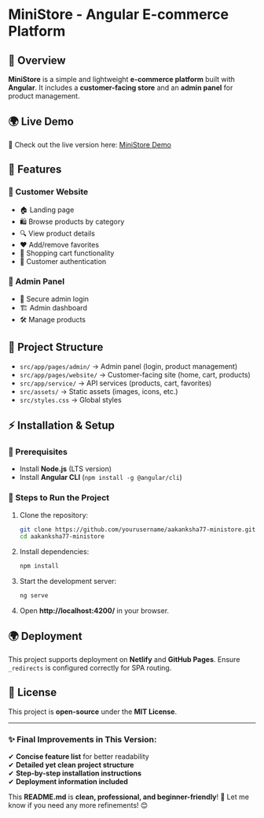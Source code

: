 # **MiniStore - Angular E-commerce Platform**  

## **📌 Overview**  
**MiniStore** is a simple and lightweight **e-commerce platform** built with **Angular**. It includes a **customer-facing store** and an **admin panel** for product management.  

## 🌍 Live Demo  
🚀 Check out the live version here: [MiniStore Demo](https://ministores-ecommers.netlify.app/)

## **🚀 Features**  

### **🔹 Customer Website**  
- 🏠 Landing page  
- 🛍️ Browse products by category  
- 🔍 View product details  
- ❤️ Add/remove favorites  
- 🛒 Shopping cart functionality  
- 🔐 Customer authentication  

### **🔹 Admin Panel**  
- 🔑 Secure admin login  
- 🏗️ Admin dashboard  
- 🛠️ Manage products  

## **📂 Project Structure**  

- `src/app/pages/admin/` → Admin panel (login, product management)  
- `src/app/pages/website/` → Customer-facing site (home, cart, products)  
- `src/app/service/` → API services (products, cart, favorites)  
- `src/assets/` → Static assets (images, icons, etc.)  
- `src/styles.css` → Global styles  



## **⚡ Installation & Setup**  

### **🔹 Prerequisites**  
- Install **Node.js** (LTS version)  
- Install **Angular CLI** (`npm install -g @angular/cli`)  

### **🔹 Steps to Run the Project**  
1. Clone the repository:  
   ```bash
   git clone https://github.com/yourusername/aakanksha77-ministore.git
   cd aakanksha77-ministore
   ```
2. Install dependencies:  
   ```bash
   npm install
   ```
3. Start the development server:  
   ```bash
   ng serve
   ```
4. Open **http://localhost:4200/** in your browser.  

## **🌍 Deployment**  
This project supports deployment on **Netlify** and **GitHub Pages**. Ensure `_redirects` is configured correctly for SPA routing.  

## **📜 License**  
This project is **open-source** under the **MIT License**.  

---

### **✨ Final Improvements in This Version:**  
✔ **Concise feature list** for better readability  
✔ **Detailed yet clean project structure**  
✔ **Step-by-step installation instructions**  
✔ **Deployment information included**  

This **README.md** is **clean, professional, and beginner-friendly**! 🚀 Let me know if you need any more refinements! 😊

